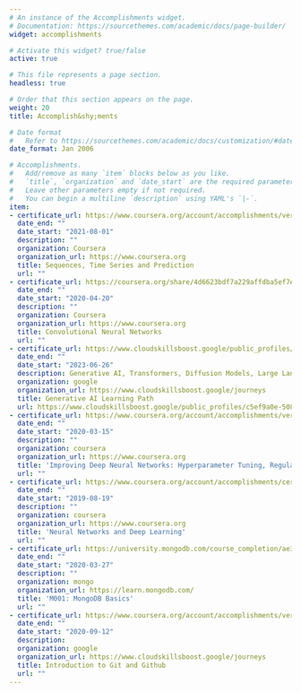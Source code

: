 ```yaml
---
# An instance of the Accomplishments widget.
# Documentation: https://sourcethemes.com/academic/docs/page-builder/
widget: accomplishments

# Activate this widget? true/false
active: true

# This file represents a page section.
headless: true

# Order that this section appears on the page.
weight: 20
title: Accomplish&shy;ments

# Date format
#   Refer to https://sourcethemes.com/academic/docs/customization/#date-format
date_format: Jan 2006

# Accomplishments.
#   Add/remove as many `item` blocks below as you like.
#   `title`, `organization` and `date_start` are the required parameters.
#   Leave other parameters empty if not required.
#   You can begin a multiline `description` using YAML's `|-`.
item:
- certificate_url: https://www.coursera.org/account/accomplishments/verify/68NU7STL25S4?utm_source=linkutm_medium=certificate&utm_content=cert_image&utm_campaign=pdf_header_button&utm_product=course
  date_end: ""
  date_start: "2021-08-01"
  description: ""
  organization: Coursera
  organization_url: https://www.coursera.org
  title: Sequences, Time Series and Prediction
  url: ""
- certificate_url: https://coursera.org/share/4d6623bdf7a229affdba5ef7ec2186cd
  date_end: ""
  date_start: "2020-04-20"
  description: ""
  organization: Coursera
  organization_url: https://www.coursera.org
  title: Convolutional Neural Networks 
  url: ""
- certificate_url: https://www.cloudskillsboost.google/public_profiles/c5ef9a0e-508e-4bce-bf8c-75239964a7c6
  date_end: ""
  date_start: "2023-06-26"
  description: Generative AI, Transformers, Diffusion Models, Large Language Models, Generative AI Studio
  organization: google
  organization_url: https://www.cloudskillsboost.google/journeys
  title: Generative AI Learning Path
  url: https://www.cloudskillsboost.google/public_profiles/c5ef9a0e-508e-4bce-bf8c-75239964a7c6
- certificate_url: https://www.coursera.org/account/accomplishments/verify/PMG7RMNHCNLZ?utm_campaign=copybutton_certificate&utm_content=cert_image&utm_medium=certificate&utm_source=link
  date_end: ""
  date_start: "2020-03-15"
  description: ""
  organization: coursera
  organization_url: https://www.coursera.org
  title: 'Improving Deep Neural Networks: Hyperparameter Tuning, Regularization and Optimization'
  url: ""
- certificate_url: https://www.coursera.org/account/accomplishments/certificate/8ETS67TFYSHW
  date_end: ""
  date_start: "2019-08-19"
  description: ""
  organization: coursera
  organization_url: https://www.coursera.org
  title: 'Neural Networks and Deep Learning'
  url: ""
- certificate_url: https://university.mongodb.com/course_completion/ae3edf7f-0690-4ebb-a51a-8e071685d3d3
  date_end: ""
  date_start: "2020-03-27"
  description: ""
  organization: mongo
  organization_url: https://learn.mongodb.com/
  title: 'M001: MongoDB Basics'
  url: ""
- certificate_url: https://www.coursera.org/account/accomplishments/verify/9CRJXGELD9CW?utm_source=link&utm_medium=certificate&utm_content=cert_image&utm_campaign=sharing_cta&utm_product=course
  date_end: ""
  date_start: "2020-09-12"
  description: 
  organization: google
  organization_url: https://www.cloudskillsboost.google/journeys
  title: Introduction to Git and Github
  url: ""
---
```


<svg class="my-icon">
  <!-- SVG code here -->
</svg>